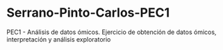 # Serrano-Pinto-Carlos-PEC1
PEC1 - Análisis de datos ómicos. Ejercicio de obtención de datos ómicos, interpretación y análisis exploratorio
